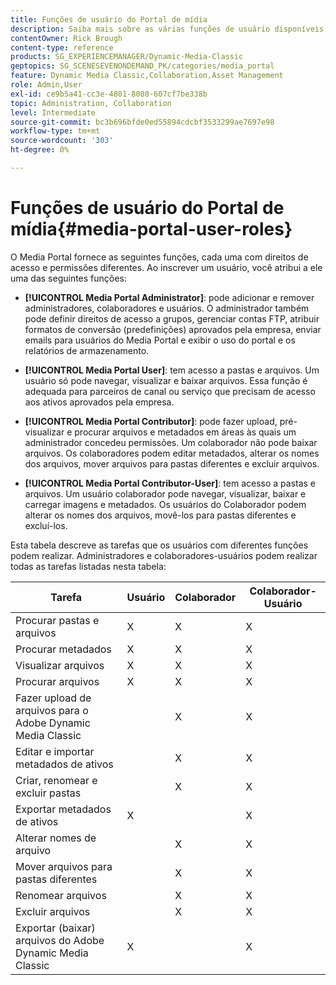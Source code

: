 ```yaml
---
title: Funções de usuário do Portal de mídia
description: Saiba mais sobre as várias funções de usuário disponíveis no Portal de mídia no Adobe Dynamic Media Classic.
contentOwner: Rick Brough
content-type: reference
products: SG_EXPERIENCEMANAGER/Dynamic-Media-Classic
geptopics: SG_SCENESEVENONDEMAND_PK/categories/media_portal
feature: Dynamic Media Classic,Collaboration,Asset Management
role: Admin,User
exl-id: ce9b5a41-cc3e-4801-8080-607cf7be338b
topic: Administration, Collaboration
level: Intermediate
source-git-commit: bc3b696bfde0ed55894cdcbf3533299ae7697e98
workflow-type: tm+mt
source-wordcount: '303'
ht-degree: 0%

---
```


# Funções de usuário do Portal de mídia{#media-portal-user-roles}

O Media Portal fornece as seguintes funções, cada uma com direitos de acesso e permissões diferentes. Ao inscrever um usuário, você atribui a ele uma das seguintes funções:

* **[!UICONTROL Media Portal Administrator]**: pode adicionar e remover administradores, colaboradores e usuários. O administrador também pode definir direitos de acesso a grupos, gerenciar contas FTP, atribuir formatos de conversão (predefinições) aprovados pela empresa, enviar emails para usuários do Media Portal e exibir o uso do portal e os relatórios de armazenamento.

* **[!UICONTROL Media Portal User]**: tem acesso a pastas e arquivos. Um usuário só pode navegar, visualizar e baixar arquivos. Essa função é adequada para parceiros de canal ou serviço que precisam de acesso aos ativos aprovados pela empresa.

* **[!UICONTROL Media Portal Contributor]**: pode fazer upload, pré-visualizar e procurar arquivos e metadados em áreas às quais um administrador concedeu permissões. Um colaborador não pode baixar arquivos. Os colaboradores podem editar metadados, alterar os nomes dos arquivos, mover arquivos para pastas diferentes e excluir arquivos.

* **[!UICONTROL Media Portal Contributor-User]**: tem acesso a pastas e arquivos. Um usuário colaborador pode navegar, visualizar, baixar e carregar imagens e metadados. Os usuários do Colaborador podem alterar os nomes dos arquivos, movê-los para pastas diferentes e excluí-los.

Esta tabela descreve as tarefas que os usuários com diferentes funções podem realizar. Administradores e colaboradores-usuários podem realizar todas as tarefas listadas nesta tabela:

| Tarefa | Usuário | Colaborador | Colaborador-Usuário |
| --- | --- | --- | --- |
| Procurar pastas e arquivos | X | X | X |
| Procurar metadados | X | X | X |
| Visualizar arquivos | X | X | X |
| Procurar arquivos | X | X | X |
| Fazer upload de arquivos para o Adobe Dynamic Media Classic | | X | X |
| Editar e importar metadados de ativos | | X | X |
| Criar, renomear e excluir pastas | | X | X |
| Exportar metadados de ativos | X | | X |
| Alterar nomes de arquivo | | X | X |
| Mover arquivos para pastas diferentes | | X | X |
| Renomear arquivos | | X | X |
| Excluir arquivos | | X | X |
| Exportar (baixar) arquivos do Adobe Dynamic Media Classic | X | | X |
